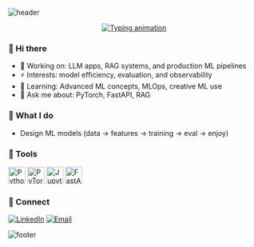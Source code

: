 <!-- Top banner (SVG safe: no raw & in values) -->
![header](https://capsule-render.vercel.app/api?type=waving&height=240&text=Yatharth%20Nehva&fontAlign=50&fontAlignY=35&color=0:0ea5e9,100:6366f1&fontColor=ffffff&desc=Machine%20Learning%20Engineer%20%7C%20MLOps%20%7C%20LLMs%20%2B%20GenAI&descAlign=50&descAlignY=58)

<p align="center">
  <a href="https://readme-typing-svg.demolab.com?font=Fira+Code&size=22&pause=1200&color=22D3EE&center=true&vCenter=true&width=900&lines=I+train+and+deploy+ML+models+end-to-end;LLMs%2C+RAG%2C+and+Agents+in+production;MLOps:+tracking%2C+CI%2FCD%2C+monitoring">
    <img src="https://readme-typing-svg.demolab.com?font=Fira+Code&size=22&pause=1200&color=22D3EE&center=true&vCenter=true&width=900&lines=I+train+and+deploy+ML+models+end-to-end;LLMs%2C+RAG%2C+and+Agents+in+production;MLOps:+tracking%2C+CI%2FCD%2C+monitoring" alt="Typing animation" />
  </a>
</p>

### 👋 Hi there
- 🔭 Working on: LLM apps, RAG systems, and production ML pipelines
- ⚡ Interests: model efficiency, evaluation, and observability
- 🌱 Learning: Advanced ML concepts, MLOps, creative ML use 
- 💬 Ask me about: PyTorch, FastAPI, RAG

### 🚀 What I do
- Design ML models (data → features → training → eval → enjoy)

### 🧰 Tools
<p>
  <img src="https://cdn.jsdelivr.net/gh/devicons/devicon/icons/python/python-original.svg" height="34" alt="Python" />
  <img src="https://cdn.jsdelivr.net/gh/devicons/devicon/icons/pytorch/pytorch-original.svg" height="34" alt="PyTorch" />
  <img src="https://cdn.jsdelivr.net/gh/devicons/devicon/icons/jupyter/jupyter-original.svg" height="34" alt="Jupyter" />
  <img src="https://cdn.jsdelivr.net/gh/devicons/devicon/icons/fastapi/fastapi-original.svg" height="34" alt="FastAPI" />
</p>

### 🤝 Connect
<p>
  <a href="www.linkedin.com/in/yatharth-nehra"><img src="https://img.shields.io/badge/LinkedIn-0A66C2?style=for-the-badge&logo=linkedin&logoColor=white" alt="LinkedIn" /></a>
  <a href="mailto:yatharthnehra24@gmail.com"><img src="https://img.shields.io/badge/Email-ef4444?style=for-the-badge&logo=gmail&logoColor=white" alt="Email" /></a>
</p>

<!-- Footer banner -->
![footer](https://capsule-render.vercel.app/api?type=waving&section=footer&height=180&color=0:6366f1,100:0ea5e9)
